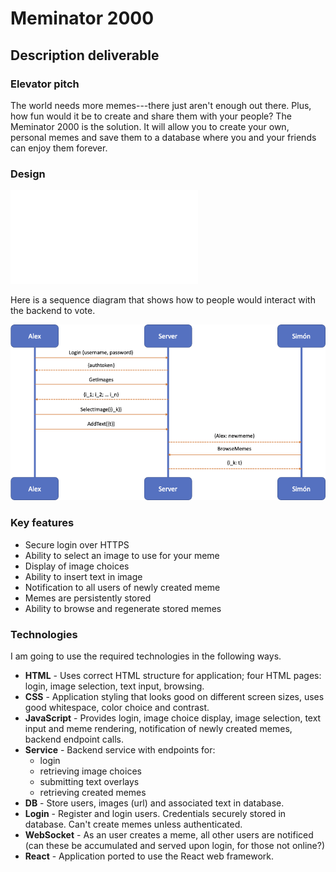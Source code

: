 # Meminator 2000

## Description deliverable

### Elevator pitch

The world needs more memes---there just aren't enough out there.  Plus, how fun would it be to create and share them with your people?  The Meminator 2000 is the solution.  It will allow you to create your own, personal memes and save them to a database where you and your friends can enjoy them forever.

### Design

![Mock](memeMockup.pdf)

Here is a sequence diagram that shows how to people would interact with the backend to vote.

![Meme sequence diagram](images/memeSequenceDiagram.png)

### Key features

- Secure login over HTTPS
- Ability to select an image to use for your meme
- Display of image choices
- Ability to insert text in image
- Notification to all users of newly created meme
- Memes are persistently stored
- Ability to browse and regenerate stored memes

### Technologies

I am going to use the required technologies in the following ways.

- **HTML** - Uses correct HTML structure for application; four HTML pages: login, image selection, text input, browsing.
- **CSS** - Application styling that looks good on different screen sizes, uses good whitespace, color choice and contrast.
- **JavaScript** - Provides login, image choice display, image selection, text input and meme rendering, notification of newly created memes, backend endpoint calls.
- **Service** - Backend service with endpoints for:
  - login
  - retrieving image choices
  - submitting text overlays
  - retrieving created memes
- **DB** - Store users, images (url) and associated text in database.
- **Login** - Register and login users. Credentials securely stored in database. Can't create memes unless authenticated.
- **WebSocket** - As an user creates a meme, all other users are notificed (can these be accumulated and served upon login, for those not online?)
- **React** - Application ported to use the React web framework.
